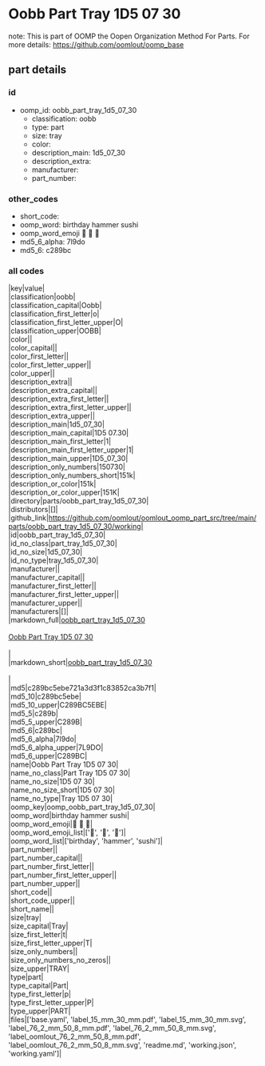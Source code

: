 # Oobb Part Tray 1D5 07 30  

note: This is part of OOMP the Oopen Organization Method For Parts. For more details: https://github.com/oomlout/oomp_base

##  part details





### id
* oomp_id: oobb_part_tray_1d5_07_30
  * classification: oobb
  * type: part
  * size: tray
  * color: 
  * description_main: 1d5_07_30
  * description_extra: 
  * manufacturer: 
  * part_number: 

### other_codes
* short_code: 
* oomp_word: birthday hammer sushi
* oomp_word_emoji :birthday: :hammer: :sushi:
* md5_6_alpha: 7l9do
* md5_6: c289bc

### all codes 
|key|value|  
|classification|oobb|  
|classification_capital|Oobb|  
|classification_first_letter|o|  
|classification_first_letter_upper|O|  
|classification_upper|OOBB|  
|color||  
|color_capital||  
|color_first_letter||  
|color_first_letter_upper||  
|color_upper||  
|description_extra||  
|description_extra_capital||  
|description_extra_first_letter||  
|description_extra_first_letter_upper||  
|description_extra_upper||  
|description_main|1d5_07_30|  
|description_main_capital|1D5 07.30|  
|description_main_first_letter|1|  
|description_main_first_letter_upper|1|  
|description_main_upper|1D5_07_30|  
|description_only_numbers|150730|  
|description_only_numbers_short|151k|  
|description_or_color|151k|  
|description_or_color_upper|151K|  
|directory|parts/oobb_part_tray_1d5_07_30|  
|distributors|[]|  
|github_link|https://github.com/oomlout/oomlout_oomp_part_src/tree/main/parts/oobb_part_tray_1d5_07_30/working|  
|id|oobb_part_tray_1d5_07_30|  
|id_no_class|part_tray_1d5_07_30|  
|id_no_size|1d5_07_30|  
|id_no_type|tray_1d5_07_30|  
|manufacturer||  
|manufacturer_capital||  
|manufacturer_first_letter||  
|manufacturer_first_letter_upper||  
|manufacturer_upper||  
|manufacturers|[]|  
|markdown_full|[oobb_part_tray_1d5_07_30](https://github.com/oomlout/oomlout_oomp_part_src/tree/main/parts/oobb_part_tray_1d5_07_30/working)<br>[](https://github.com/oomlout/oomlout_oomp_part_src/tree/main/parts/oobb_part_tray_1d5_07_30/working)<br>[Oobb Part Tray 1D5 07 30](https://github.com/oomlout/oomlout_oomp_part_src/tree/main/parts/oobb_part_tray_1d5_07_30/working)<br><br>|  
|markdown_short|[oobb_part_tray_1d5_07_30](https://github.com/oomlout/oomlout_oomp_part_src/tree/main/parts/oobb_part_tray_1d5_07_30/working)<br><br>|  
|md5|c289bc5ebe721a3d3f1c83852ca3b7f1|  
|md5_10|c289bc5ebe|  
|md5_10_upper|C289BC5EBE|  
|md5_5|c289b|  
|md5_5_upper|C289B|  
|md5_6|c289bc|  
|md5_6_alpha|7l9do|  
|md5_6_alpha_upper|7L9DO|  
|md5_6_upper|C289BC|  
|name|Oobb Part Tray 1D5 07 30|  
|name_no_class|Part Tray 1D5 07 30|  
|name_no_size|1D5 07 30|  
|name_no_size_short|1D5 07 30|  
|name_no_type|Tray 1D5 07 30|  
|oomp_key|oomp_oobb_part_tray_1d5_07_30|  
|oomp_word|birthday hammer sushi|  
|oomp_word_emoji|:birthday: :hammer: :sushi:|  
|oomp_word_emoji_list|[':birthday:', ':hammer:', ':sushi:']|  
|oomp_word_list|['birthday', 'hammer', 'sushi']|  
|part_number||  
|part_number_capital||  
|part_number_first_letter||  
|part_number_first_letter_upper||  
|part_number_upper||  
|short_code||  
|short_code_upper||  
|short_name||  
|size|tray|  
|size_capital|Tray|  
|size_first_letter|t|  
|size_first_letter_upper|T|  
|size_only_numbers||  
|size_only_numbers_no_zeros||  
|size_upper|TRAY|  
|type|part|  
|type_capital|Part|  
|type_first_letter|p|  
|type_first_letter_upper|P|  
|type_upper|PART|  
|files|['base.yaml', 'label_15_mm_30_mm.pdf', 'label_15_mm_30_mm.svg', 'label_76_2_mm_50_8_mm.pdf', 'label_76_2_mm_50_8_mm.svg', 'label_oomlout_76_2_mm_50_8_mm.pdf', 'label_oomlout_76_2_mm_50_8_mm.svg', 'readme.md', 'working.json', 'working.yaml']|  
